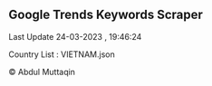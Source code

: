 

## Google Trends Keywords Scraper 
 
Last Update 24-03-2023 , 19:46:24

Country List :
VIETNAM.json



© Abdul Muttaqin 
